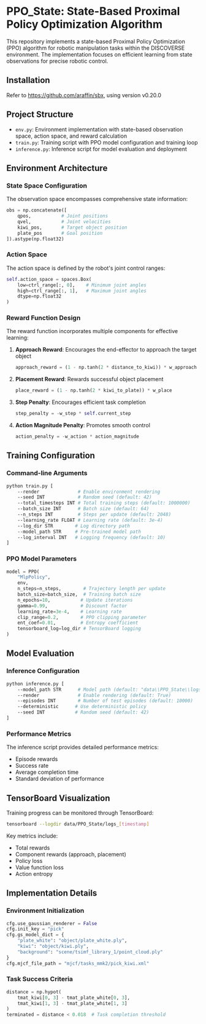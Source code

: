 # PPO_State: State-Based Proximal Policy Optimization Algorithm

This repository implements a state-based Proximal Policy Optimization (PPO) algorithm for robotic manipulation tasks within the DISCOVERSE environment. The implementation focuses on efficient learning from state observations for precise robotic control.

## Installation

Refer to https://github.com/araffin/sbx, using version v0.20.0

## Project Structure

- `env.py`: Environment implementation with state-based observation space, action space, and reward calculation
- `train.py`: Training script with PPO model configuration and training loop
- `inference.py`: Inference script for model evaluation and deployment

## Environment Architecture

### State Space Configuration

The observation space encompasses comprehensive state information:

```python
obs = np.concatenate([
    qpos,           # Joint positions
    qvel,           # Joint velocities
    kiwi_pos,       # Target object position
    plate_pos       # Goal position
]).astype(np.float32)
```

### Action Space

The action space is defined by the robot's joint control ranges:

```python
self.action_space = spaces.Box(
    low=ctrl_range[:, 0],    # Minimum joint angles
    high=ctrl_range[:, 1],   # Maximum joint angles
    dtype=np.float32
)
```

### Reward Function Design

The reward function incorporates multiple components for effective learning:

1. **Approach Reward**: Encourages the end-effector to approach the target object
   ```python
   approach_reward = (1 - np.tanh(2 * distance_to_kiwi)) * w_approach
   ```

2. **Placement Reward**: Rewards successful object placement
   ```python
   place_reward = (1 - np.tanh(2 * kiwi_to_plate)) * w_place
   ```

3. **Step Penalty**: Encourages efficient task completion
   ```python
   step_penalty = -w_step * self.current_step
   ```

4. **Action Magnitude Penalty**: Promotes smooth control
   ```python
   action_penalty = -w_action * action_magnitude
   ```

## Training Configuration

### Command-line Arguments

```bash
python train.py [
    --render              # Enable environment rendering
    --seed INT            # Random seed (default: 42)
    --total_timesteps INT # Total training steps (default: 1000000)
    --batch_size INT      # Batch size (default: 64)
    --n_steps INT         # Steps per update (default: 2048)
    --learning_rate FLOAT # Learning rate (default: 3e-4)
    --log_dir STR        # Log directory path
    --model_path STR     # Pre-trained model path
    --log_interval INT   # Logging frequency (default: 10)
]
```

### PPO Model Parameters

```python
model = PPO(
    "MlpPolicy",
    env,
    n_steps=n_steps,        # Trajectory length per update
    batch_size=batch_size,  # Training batch size
    n_epochs=10,           # Update iterations
    gamma=0.99,            # Discount factor
    learning_rate=3e-4,    # Learning rate
    clip_range=0.2,        # PPO clipping parameter
    ent_coef=0.01,         # Entropy coefficient
    tensorboard_log=log_dir # TensorBoard logging
)
```

## Model Evaluation

### Inference Configuration

```bash
python inference.py [
    --model_path STR      # Model path (default: "data\\PPO_State\\logs_20250514_132028\\final_model.zip")
    --render              # Enable rendering (default: True)
    --episodes INT        # Number of test episodes (default: 10000)
    --deterministic      # Use deterministic policy
    --seed INT           # Random seed (default: 42)
]
```

### Performance Metrics

The inference script provides detailed performance metrics:
- Episode rewards
- Success rate
- Average completion time
- Standard deviation of performance

## TensorBoard Visualization

Training progress can be monitored through TensorBoard:

```bash
tensorboard --logdir data/PPO_State/logs_[timestamp]
```

Key metrics include:
- Total rewards
- Component rewards (approach, placement)
- Policy loss
- Value function loss
- Action entropy

## Implementation Details

### Environment Initialization

```python
cfg.use_gaussian_renderer = False
cfg.init_key = "pick"
cfg.gs_model_dict = {
    "plate_white": "object/plate_white.ply",
    "kiwi": "object/kiwi.ply",
    "background": "scene/tsimf_library_1/point_cloud.ply"
}
cfg.mjcf_file_path = "mjcf/tasks_mmk2/pick_kiwi.xml"
```

### Task Success Criteria

```python
distance = np.hypot(
    tmat_kiwi[0, 3] - tmat_plate_white[0, 3],
    tmat_kiwi[1, 3] - tmat_plate_white[1, 3]
)
terminated = distance < 0.018  # Task completion threshold
```
